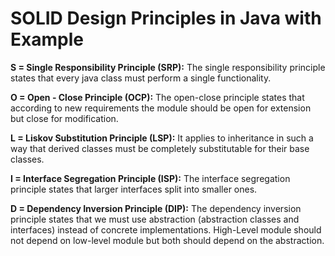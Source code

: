 # SOLID Design Principles in Java with Example

**S = Single Responsibility Principle (SRP):** The single responsibility principle states that every java class must perform a single functionality.

**O = Open - Close Principle (OCP):** The open-close principle states that according to new requirements the module should be open for extension but close for modification.

**L = Liskov Substitution Principle (LSP):** It applies to inheritance in such a way that derived classes must be completely substitutable for their base classes. 

**I = Interface Segregation Principle (ISP):** The interface segregation principle states that larger interfaces split into smaller ones.

**D = Dependency Inversion Principle (DIP):** The dependency inversion principle states that we must use abstraction (abstraction classes and interfaces) instead of concrete implementations. High-Level module should not depend on low-level module but both should depend on the abstraction. 
